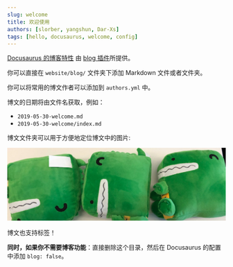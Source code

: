 ```yaml
---
slug: welcome
title: 欢迎使用
authors: [slorber, yangshun, Dar-Xs]
tags: [hello, docusaurus, welcome, config]
---
```


[Docusaurus 的博客特性](https://docusaurus.io/docs/blog) 由 [blog 插件](https://docusaurus.io/docs/api/plugins/@docusaurus/plugin-content-blog)所提供。

你可以直接在 `website/blog/` 文件夹下添加 Markdown 文件或者文件夹。

你可以将常用的博文作者可以添加到 `authors.yml` 中。

博文的日期将由文件名获取，例如：

- `2019-05-30-welcome.md`
- `2019-05-30-welcome/index.md`

博文文件夹可以用于方便地定位博文中的图片:

![Docusaurus Plushie](./docusaurus-plushie-banner.jpeg)

博文也支持标签！

**同时，如果你不需要博客功能**：直接删除这个目录，然后在 Docusaurus 的配置中添加 `blog: false`。
